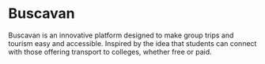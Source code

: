 # Buscavan
Buscavan is an innovative platform designed to make group trips and tourism easy and accessible. Inspired by the idea that students can connect with those offering transport to colleges, whether free or paid.

